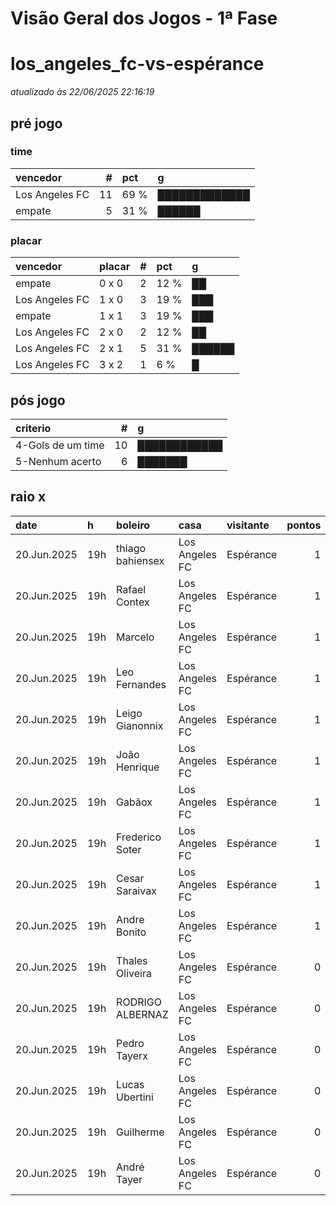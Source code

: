 # Visão Geral dos Jogos - 1ª Fase

# los_angeles_fc-vs-espérance

_atualizado às 22/06/2025 22:16:19_

## pré jogo

### time

| vencedor       |   # | pct   | g             |
|:---------------|----:|:------|:--------------|
| Los Angeles FC |  11 | 69 %  | █████████████ |
| empate         |   5 | 31 %  | ██████        |

### placar

| vencedor       | placar   |   # | pct   | g      |
|:---------------|:---------|----:|:------|:-------|
| empate         | 0 x 0    |   2 | 12 %  | ██     |
| Los Angeles FC | 1 x 0    |   3 | 19 %  | ███    |
| empate         | 1 x 1    |   3 | 19 %  | ███    |
| Los Angeles FC | 2 x 0    |   2 | 12 %  | ██     |
| Los Angeles FC | 2 x 1    |   5 | 31 %  | ██████ |
| Los Angeles FC | 3 x 2    |   1 | 6 %   | █      |

## pós jogo

| criterio          |   # | g            |
|:------------------|----:|:-------------|
| 4-Gols de um time |  10 | ████████████ |
| 5-Nenhum acerto   |   6 | ███████      |

## raio x

| date        | h   | boleiro          | casa           | visitante   |   pontos | criteiro          | bol_placar   | bol_time       | real_placar   | real_time   |
|:------------|:----|:-----------------|:---------------|:------------|---------:|:------------------|:-------------|:---------------|:--------------|:------------|
| 20.Jun.2025 | 19h | thiago bahiensex | Los Angeles FC | Espérance   |        1 | 4-Gols de um time | 2 x 1        | Los Angeles FC | 0 x 1         | Espérance   |
| 20.Jun.2025 | 19h | Rafael Contex    | Los Angeles FC | Espérance   |        1 | 4-Gols de um time | 1 x 1        | empate         | 0 x 1         | Espérance   |
| 20.Jun.2025 | 19h | Marcelo          | Los Angeles FC | Espérance   |        1 | 4-Gols de um time | 2 x 1        | Los Angeles FC | 0 x 1         | Espérance   |
| 20.Jun.2025 | 19h | Leo Fernandes    | Los Angeles FC | Espérance   |        1 | 4-Gols de um time | 1 x 1        | empate         | 0 x 1         | Espérance   |
| 20.Jun.2025 | 19h | Leigo Gianonnix  | Los Angeles FC | Espérance   |        1 | 4-Gols de um time | 0 x 0        | empate         | 0 x 1         | Espérance   |
| 20.Jun.2025 | 19h | João Henrique    | Los Angeles FC | Espérance   |        1 | 4-Gols de um time | 2 x 1        | Los Angeles FC | 0 x 1         | Espérance   |
| 20.Jun.2025 | 19h | Gabãox           | Los Angeles FC | Espérance   |        1 | 4-Gols de um time | 0 x 0        | empate         | 0 x 1         | Espérance   |
| 20.Jun.2025 | 19h | Frederico Soter  | Los Angeles FC | Espérance   |        1 | 4-Gols de um time | 2 x 1        | Los Angeles FC | 0 x 1         | Espérance   |
| 20.Jun.2025 | 19h | Cesar Saraivax   | Los Angeles FC | Espérance   |        1 | 4-Gols de um time | 2 x 1        | Los Angeles FC | 0 x 1         | Espérance   |
| 20.Jun.2025 | 19h | Andre Bonito     | Los Angeles FC | Espérance   |        1 | 4-Gols de um time | 1 x 1        | empate         | 0 x 1         | Espérance   |
| 20.Jun.2025 | 19h | Thales Oliveira  | Los Angeles FC | Espérance   |        0 | 5-Nenhum acerto   | 1 x 0        | Los Angeles FC | 0 x 1         | Espérance   |
| 20.Jun.2025 | 19h | RODRIGO ALBERNAZ | Los Angeles FC | Espérance   |        0 | 5-Nenhum acerto   | 3 x 2        | Los Angeles FC | 0 x 1         | Espérance   |
| 20.Jun.2025 | 19h | Pedro Tayerx     | Los Angeles FC | Espérance   |        0 | 5-Nenhum acerto   | 2 x 0        | Los Angeles FC | 0 x 1         | Espérance   |
| 20.Jun.2025 | 19h | Lucas Ubertini   | Los Angeles FC | Espérance   |        0 | 5-Nenhum acerto   | 2 x 0        | Los Angeles FC | 0 x 1         | Espérance   |
| 20.Jun.2025 | 19h | Guilherme        | Los Angeles FC | Espérance   |        0 | 5-Nenhum acerto   | 1 x 0        | Los Angeles FC | 0 x 1         | Espérance   |
| 20.Jun.2025 | 19h | André Tayer      | Los Angeles FC | Espérance   |        0 | 5-Nenhum acerto   | 1 x 0        | Los Angeles FC | 0 x 1         | Espérance   |